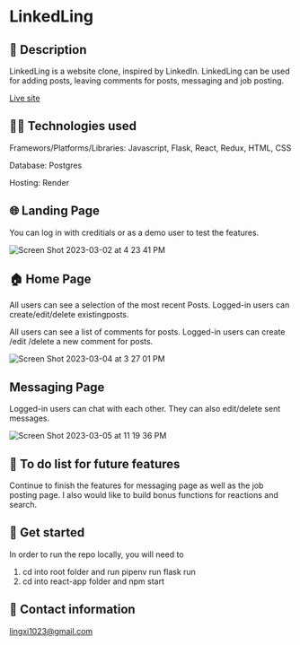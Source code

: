 # LinkedLing



## 🧐 Description
LinkedLing is a website clone, inspired by LinkedIn. LinkedLing can be used for adding posts, leaving comments for posts, messaging and job posting.

[Live site](https://linkedling.onrender.com)


## 👩‍💻 Technologies used
Framewors/Platforms/Libraries:
Javascript, Flask, React, Redux, HTML, CSS

Database:
Postgres

Hosting:
Render


## 🌐 Landing Page

You can log in with creditials or as a demo user to test the features.

![Screen Shot 2023-03-02 at 4 23 41 PM](https://user-images.githubusercontent.com/113320584/222599643-c6a9df11-13f4-43a3-9152-4774e3bb2964.png)


## 🏠 Home Page

All users can see a selection of the most recent Posts.
Logged-in users can create/edit/delete existingposts.


All users can see a list of comments for posts.
Logged-in users can create /edit /delete a new comment for posts.

![Screen Shot 2023-03-04 at 3 27 01 PM](https://user-images.githubusercontent.com/113320584/222933247-5aa17241-5256-48db-b02b-32bbe8a42561.png)

## Messaging Page
Logged-in users can chat with each other. They can also edit/delete sent messages.

![Screen Shot 2023-03-05 at 11 19 36 PM](https://user-images.githubusercontent.com/113320584/223044060-d60bf6b9-cf75-4b84-969d-2d8f35493cb7.png)


## 🚧 To do list for future features
Continue to finish the features for messaging page as well as the job posting page. I also would like to build bonus functions for reactions and search.


## 🏁 Get started
In order to run the repo locally, you will need to
1. cd into root folder and run pipenv run flask run
2. cd into react-app folder and npm start



## 📝 Contact information
lingxi1023@gmail.com
